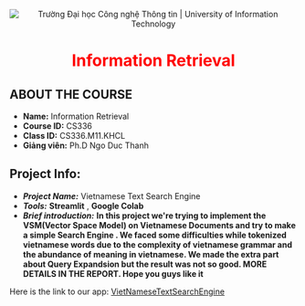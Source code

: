 <p align ='center'>
<img src="https://i.imgur.com/WmMnSRt.png" alt="Trường Đại học Công nghệ Thông tin | University of Information Technology">
</p>
<h1 align ='center' style = 'color:red;'> <b> Information Retrieval </b></h1>

## ABOUT THE COURSE

* **Name:** Information Retrieval
* **Course ID:**  CS336
* **Class ID:**  CS336.M11.KHCL
* **Giảng viên:** Ph.D Ngo Duc Thanh


## Project Info:
  * ***Project Name:*** Vietnamese Text Search Engine
  * ***Tools:***  **Streamlit** , **Google Colab**
  * ***Brief introduction:***  **In this project we're trying to implement the VSM(Vector Space Model) on Vietnamese Documents and try to make a simple Search Engine . We faced some difficulties while tokenized vietnamese words due to the complexity of vietnamese grammar and the abundance of meaning in vietnamese. We made the extra part about Query Expandsion but the result was not so good. MORE DETAILS IN THE REPORT. Hope you guys like it**

Here is the link to our app: [VietNameseTextSearchEngine](https://share.streamlit.io/dxmai/ir/main)


